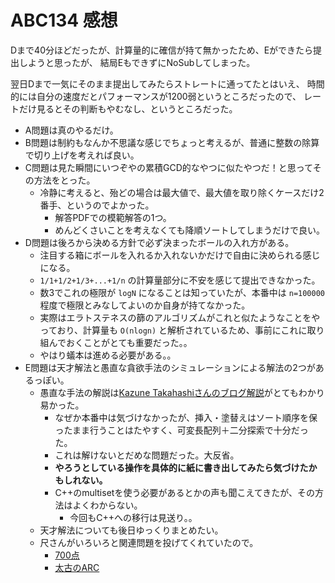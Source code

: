 # ABC134 感想

Dまで40分ほどだったが、計算量的に確信が持て無かったため、Eができたら提出しようと思ったが、
結局EもできずにNoSubしてしまった。

翌日Dまで一気にそのまま提出してみたらストレートに通ってたとはいえ、
時間的には自分の速度だとパフォーマンスが1200弱というところだったので、
レートだけ見るとその判断もやむなし、というところだった。

- A問題は真のやるだけ。
- B問題は制約もなんか不思議な感じでちょっと考えるが、普通に整数の除算で切り上げを考えれば良い。
- C問題は見た瞬間にいつぞやの累積GCD的なやつに似たやつだ！と思ってその方法をとった。
  - 冷静に考えると、殆どの場合は最大値で、最大値を取り除くケースだけ2番手、というのでよかった。
    - 解答PDFでの模範解答の1つ。
    - めんどくさいことを考えなくても降順ソートしてしまうだけで良い。
- D問題は後ろから決める方針で必ず決まったボールの入れ方がある。
  - 注目する箱にボールを入れるか入れないかだけで自由に決められる感じになる。
  - `1/1+1/2+1/3+...+1/n` の計算量部分に不安を感じて提出できなかった。
  - 数3でこれの極限が `logN` になることは知っていたが、本番中は `n=100000` 程度で極限とみなしてよいのか自身が持てなかった。
  - 実際はエラトステネスの篩のアルゴリズムがこれと似たようなことをやっており、計算量も `O(nlogn)` と解析されているため、事前にこれに取り組んでおくことがとても重要だった。。
  - やはり蟻本は進める必要がある。。
- E問題は天才解法と愚直な貪欲手法のシミュレーションによる解法の2つがあるっぽい。
  - 愚直な手法の解説は[Kazune Takahashiさんのブログ解説](http://kazune-lab.net/contest/2019/07/20/abc134/)がとてもわかり易かった。
    - なぜか本番中は気づけなかったが、挿入・塗替えはソート順序を保ったまま行うことはたやすく、可変長配列＋二分探索で十分だった。
    - これは解けないとだめな問題だった。大反省。
    - **やろうとしている操作を具体的に紙に書き出してみたら気づけたかもしれない。**
    - C++のmultisetを使う必要があるとかの声も聞こえてきたが、その方法はよくわからない。
      - 今回もC++への移行は見送り。。
  - 天才解法についても後日ゆっくりまとめたい。
  - 尺さんがいろいろと関連問題を投げてくれていたので。
    - [700点](https://atcoder.jp/contests/arc091/tasks/arc091_c)
    - [太古のARC](https://atcoder.jp/contests/arc006/tasks/arc006_3)
